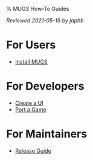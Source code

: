 % MUGS How-To Guides

*Reviewed 2021-05-19 by japhb*


# For Users

* [Install MUGS](install-mugs.md)


# For Developers

* [Create a UI](create-a-ui.md)
* [Port a Game](port-a-game.md)


# For Maintainers

* [Release Guide](release-guide.md)
